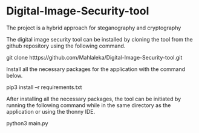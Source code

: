 # Digital-Image-Security-tool
The project is a hybrid approach for steganography and cryptography


The digital image security tool can be installed by cloning the tool from the github repository using the following command.

git clone htttps://github.com/Mahlaleka/Digital-Image-Security-tool.git

Install all the necessary packages for the application with the command below.

pip3 install –r requirements.txt

After installing all the necessary packages, the tool can be initiated by running the following command while in the same directory as the application or using the thonny IDE.

python3 main.py


